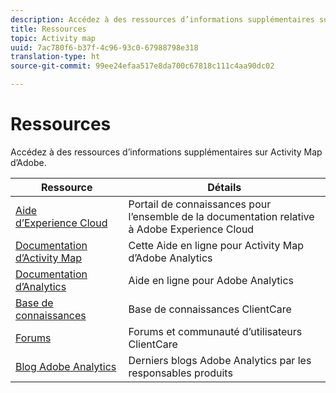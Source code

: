 ```yaml
---
description: Accédez à des ressources d’informations supplémentaires sur Activity Map d’Adobe.
title: Ressources
topic: Activity map
uuid: 7ac780f6-b37f-4c96-93c0-67988798e318
translation-type: ht
source-git-commit: 99ee24efaa517e8da700c67818c111c4aa90dc02

---
```



# Ressources

Accédez à des ressources d’informations supplémentaires sur Activity Map d’Adobe.

| Ressource | Détails |
|---|---|
| [Aide d’Experience Cloud](https://helpx.adobe.com/fr/support/experience-cloud.html) | Portail de connaissances pour l’ensemble de la documentation relative à Adobe Experience Cloud |
| [Documentation d’Activity Map](/help/analyze/activity-map/activity-map.md) | Cette Aide en ligne pour Activity Map d’Adobe Analytics |
| [Documentation d’Analytics](/help/landing/home.md) | Aide en ligne pour Adobe Analytics |
| [Base de connaissances](https://helpx.adobe.com/fr/support/analytics.html) | Base de connaissances ClientCare |
| [Forums](https://forums.adobe.com/community/experience-cloud/analytics-cloud/analytics) | Forums et communauté d’utilisateurs ClientCare |
| [Blog Adobe Analytics](https://blogs.adobe.com/digitalmarketing/analytics/) | Derniers blogs Adobe Analytics par les responsables produits |

